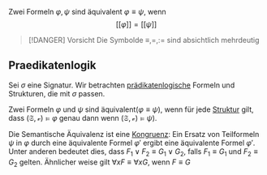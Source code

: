 
Zwei Formeln $\varphi, \psi$ sind äquivalent $\varphi \equiv \psi$, wenn 
$$[[\varphi]] = [[\psi]]$$


>[!DANGER]  Vorsicht
>Die Symbolde $\equiv, =, :=$ sind absichtlich mehrdeutig



## Praedikatenlogik

Sei $\sigma$ eine Signatur. Wir betrachten [prädikatenlogische](Logik%20und%20Semantik%20von%20Programiersprachen/Prädikatenlogik.md) Formeln und Strukturen, die mit $\sigma$ passen. 

Zwei Formeln $\varphi$ und $\psi$ sind äquivalent($\varphi\equiv\psi$), wenn für jede [Struktur](Struktur.md) gilt, dass $(\mathfrak S, \mathcal v) \vDash \varphi$ genau dann wenn $(\mathfrak S, \mathcal v) \vDash \psi)$. 

Die Semantische Äquivalenz ist eine [Kongruenz](Kongruent.md): Ein Ersatz von Teilformeln $\psi$ in $\varphi$ durch eine äquivalente Formel $\varphi'$ ergibt eine äquivalente Formel $\varphi'$. Unter anderen bedeutet dies, dass $F_1\lor F_2 \equiv G_1 \lor G_2$, falls $F_1 \equiv G_1$ und $F_2 \equiv G_2$ gelten. Ähnlicher weise gilt $\forall xF \equiv \forall xG$, wenn $F\equiv G$

